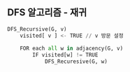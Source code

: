 ## DFS 알고리즘 - 재귀

```python
DFS_Recursive(G, v)
	visited[ v ] <- TRUE // v 방문 설정
    
    FOR each all w in adjacency(G, v)
    	IF visited[w] != TRUE
        	DFS_Recuresive(G, w)
```

